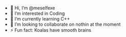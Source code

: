 - 👋 Hi, I’m @meselfexe
- 👀 I’m interested in Coding
- 🌱 I’m currently learning C++
- 💞️ I’m looking to collaborate on nothin at the moment
- ⚡ Fun fact: Koalas have smooth brains
